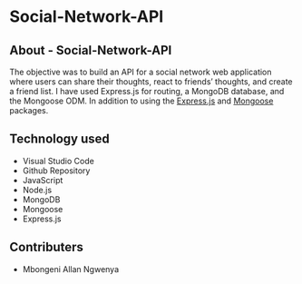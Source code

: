 # Social-Network-API

## About - Social-Network-API

 The objective was to build an API for a social network web application where users can share their thoughts, react to friends’ thoughts, and create a friend list. I have used Express.js for routing, a MongoDB database, and the Mongoose ODM. In addition to using the [Express.js](https://www.npmjs.com/package/express) and [Mongoose](https://www.npmjs.com/package/mongoose) packages.


## Technology used

- Visual Studio Code
- Github Repository
- JavaScript
- Node.js
- MongoDB
- Mongoose
- Express.js

## Contributers

- Mbongeni Allan Ngwenya